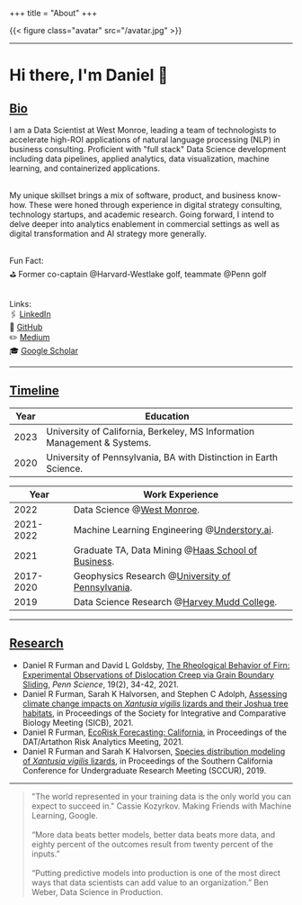 +++
title = "About"
+++

{{< figure class="avatar" src="/avatar.jpg" >}}

---

# Hi there, I'm Daniel 👋 

## <ins>Bio </ins>

I am a Data Scientist at West Monroe, leading a team of technologists to accelerate high-ROI applications of natural language processing (NLP) in business consulting. Proficient with "full stack" Data Science development including data pipelines, applied analytics, data visualization, machine learning, and containerized applications. <br><br>

My unique skillset brings a mix of software, product, and business know-how. These were honed through experience in digital strategy consulting, technology startups, and academic research. Going forward, I intend to delve deeper into analytics enablement in commercial settings as well as digital transformation and AI strategy more generally. <br><br>

Fun Fact:<br>
⛳️ Former co-captain @Harvard-Westlake golf, teammate @Penn golf <br><br>

Links:<br>
🖇 [LinkedIn](https://www.linkedin.com/in/daniel-ryan-furman/)<br>
🦾 [GitHub](https://github.com/daniel-furman)<br> 
✏️ [Medium](https://medium.com/@daniel_furman)<br>
🎓 [Google Scholar](https://scholar.google.com/citations?hl=en&user=phb-R4cAAAAJ&view_op=list_works&gmla=AJsN-F6C1I4RZCwFP0WBF5h-biY9pV7x9aQJIB87G7h5gMouD2Ete0h1f5pDotAJRBXdSmHzHkrTm7eLuYeyHvyFHjZJJuzx-0lDQbpwQtptKyY09iydNy4)<br>

---

## <ins>Timeline</ins>

Year | Education
-----|-------
2023 | University of California, Berkeley, MS Information Management & Systems.
2020 | University of Pennsylvania, BA with Distinction in Earth Science.

Year | Work Experience
-----|-------
2022 | Data Science @<a href="https://www.westmonroe.com/services/digital/analytics-artificial-intelligence" target="_blank" rel="noopener noreferrer">West Monroe</a>.
2021-2022 | Machine Learning Engineering @<a href="https://www.understory.ai" target="_blank" rel="noopener noreferrer">Understory.ai</a>.
2021 | Graduate TA, Data Mining @<a href="https://daniel-furman.github.io/research-outputs/Syllabus_MBA247.pdf" target="_blank" rel="noopener noreferrer">Haas School of Business</a>.
2017-2020 | Geophysics Research @<a href="https://web.sas.upenn.edu/dgoldsby/" target="_blank" rel="noopener noreferrer">University of Pennsylvania</a>. 
2019 | Data Science Research @<a href="https://www.nsf.gov/awardsearch/showAward?AWD_ID=1757952" target="_blank" rel="noopener noreferrer">Harvey Mudd College</a>.

---

## <ins>Research</ins>

* Daniel R Furman and David L Goldsby, [The Rheological Behavior of Firn: Experimental Observations of Dislocation Creep via Grain Boundary Sliding](https://daniel-furman.github.io//research-outputs/Furman-and-Goldsby-2021.pdf), *Penn Science*, 19(2), 34-42, 2021.
* Daniel R Furman, Sarah K Halvorsen, and Stephen C Adolph, [Assessing climate change impacts on *Xantusia vigilis* lizards and their Joshua tree habitats](https://daniel-furman.github.io//research-outputs/SICB-poster-final.jpg), in Proceedings of the Society for Integrative and Comparative Biology Meeting (SICB), 2021. 
* Daniel R Furman,  [EcoRisk Forecasting: California](https://datartathon.com/projects/2021-daniel-ecorisk-california), in Proceedings of the DAT/Artathon Risk Analytics Meeting, 2021. 
* Daniel R Furman and Sarah K Halvorsen, [Species distribution modeling of *Xantusia vigilis* lizards](https://daniel-furman.github.io//research-outputs/SCCUR-2019-presentation.pdf), in Proceedings of the Southern California Conference for Undergraduate Research Meeting (SCCUR), 2019.

---

> "The world represented in your training data is the only world you can expect to succeed in." Cassie Kozyrkov. Making Friends with Machine Learning, Google.  <br><br>
> “More data beats better models, better data beats more data, and eighty percent of the outcomes result from twenty percent of the inputs.” <br><br>
> “Putting predictive models into production is one of the most direct ways that data scientists can add value to an organization.” Ben Weber, Data Science in Production.
